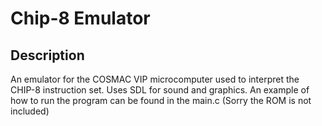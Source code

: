 # Chip-8 Emulator
## Description
  <p> An emulator for the COSMAC VIP microcomputer used to interpret the CHIP-8 instruction set. Uses SDL for sound and graphics. An example of how to run the program can be found in the main.c
  (Sorry the ROM is not included)</p>  
